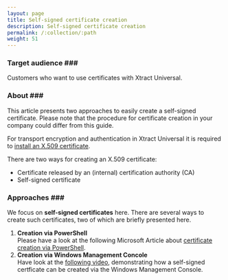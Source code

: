 ```yaml
---
layout: page
title: Self-signed certificate creation
description: Self-signed certificate creation
permalink: /:collection/:path
weight: 51
---
```

### Target audience ### <br>
Customers who want to use certificates with Xtract Universal. <br>

### About ### <br>
This article presents two approaches to easily create a self-signed certificate. Please note that the procedure for certificate creation in your company could differ from this guide.  

For transport encryption and authentication in Xtract Universal it is required to [install an X.509 certificate](https://help.theobald-software.com/en/xtract-universal/security/install-x.509-Certificate).

There are two ways for creating an X.509 certificate:

- Certificate released by an (internal) certification authority (CA)
- Self-signed certificate

### Approaches ### <br>
We focus on **self-signed certificates** here. There are several ways to create such certificates, two of which are briefly presented here.

1. **Creation via PowerShell** <br>
Please have a look at the following Microsoft Article about [certificate creation via PowerShell](https://docs.microsoft.com/en-us/powershell/module/pki/new-selfsignedcertificate?view=windowsserver2019-ps).
2. **Creation via Windows Management Concole** <br>
Have look at the [following video](https://cloud.theobald-software.com/s/LnnfbBDos9dDDKr), demonstrating how a self-signed certficate can be created via the Windows Management Console.








